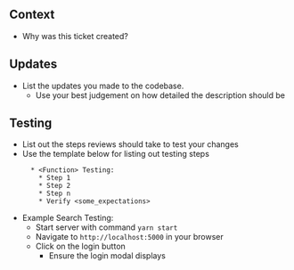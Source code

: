 ## Context

* Why was this ticket created?

## Updates

* List the updates you made to the codebase.
  * Use your best judgement on how detailed the description should be

## Testing

* List out the steps reviews should take to test your changes
* Use the template below for listing out testing steps
  ```
    * <Function> Testing:
      * Step 1
      * Step 2
      * Step n
      * Verify <some_expectations>
  ```
* Example Search Testing:
  * Start server with command `yarn start`
  * Navigate to `http://localhost:5000` in your browser
  * Click on the login button 
    * Ensure the login modal displays
